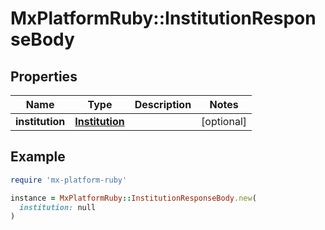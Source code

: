 # MxPlatformRuby::InstitutionResponseBody

## Properties

| Name | Type | Description | Notes |
| ---- | ---- | ----------- | ----- |
| **institution** | [**Institution**](Institution.md) |  | [optional] |

## Example

```ruby
require 'mx-platform-ruby'

instance = MxPlatformRuby::InstitutionResponseBody.new(
  institution: null
)
```

